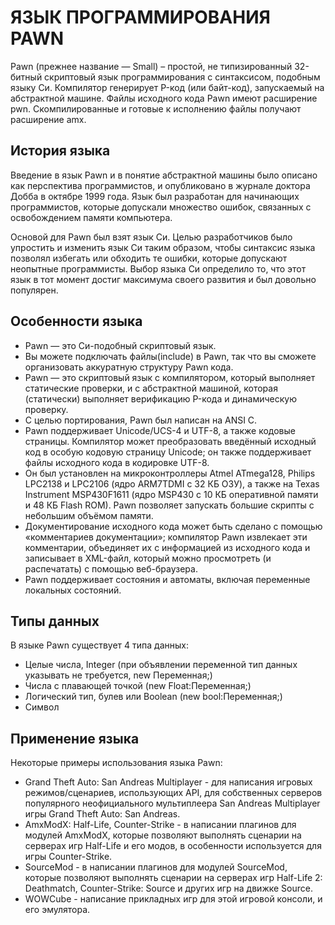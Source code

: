 

# ЯЗЫК ПРОГРАММИРОВАНИЯ PAWN

Pawn (прежнее название — Small) – простой, не типизированный 32-битный скриптовый язык программирования с синтаксисом, подобным языку Си. Компилятор генерирует P-код (или байт-код), запускаемый на абстрактной машине. Файлы исходного кода Pawn имеют расширение pwn. Скомпилированные и готовые к исполнению файлы получают расширение amx.

## История языка

Введение в язык Pawn и в понятие абстрактной машины было описано как перспектива программистов, и опубликовано в журнале доктора Добба в октябре 1999 года. Язык был разработан для начинающих программистов, которые допускали множество ошибок, связанных с освобождением памяти компьютера.

Основой для Pawn был взят язык Си. Целью разработчиков было упростить и изменить язык Си таким образом, чтобы синтаксис языка позволял избегать или обходить те ошибки, которые допускают неопытные программисты. Выбор языка Си определило то, что этот язык в тот момент достиг максимума своего развития и был довольно популярен.

## Особенности языка

- Pawn — это Си-подобный скриптовый язык.
- Вы можете подключать файлы(include) в Pawn, так что вы сможете организовать аккуратную структуру Pawn кода.
- Pawn — это скриптовый язык с компилятором, который выполняет статические проверки, и с абстрактной машиной, которая (статически) выполняет верификацию P-кода и динамическую проверку.
- С целью портирования, Pawn был написан на ANSI C.
- Pawn поддерживает Unicode/UCS-4 и UTF-8, а также кодовые страницы. Компилятор может преобразовать введённый исходный код в особую кодовую страницу Unicode; он также поддерживает файлы исходного кода в кодировке UTF-8.
- Он был установлен на микроконтроллеры Atmel ATmega128, Philips LPC2138 и LPC2106 (ядро ARM7TDMI с 32 КБ ОЗУ), а также на Texas Instrument MSP430F1611 (ядро MSP430 с 10 КБ оперативной памяти и 48 КБ Flash ROM). Pawn позволяет запускать большие скрипты с небольшим объёмом памяти.
- Документирование исходного кода может быть сделано с помощью «комментариев документации»; компилятор Pawn извлекает эти комментарии, объединяет их с информацией из исходного кода и записывает в XML-файл, который можно просмотреть (и распечатать) с помощью веб-браузера.
- Pawn поддерживает состояния и автоматы, включая переменные локальных состояний.

## Типы данных

В языке Pawn существует 4 типа данных:

- Целые числа, Integer (при объявлении переменной тип данных указывать не требуется, new Переменная;)
- Числа с плавающей точкой (new Float:Переменная;)
- Логический тип, булев или Boolean (new bool:Переменная;)
- Символ

## Применение языка

Некоторые примеры использования языка Pawn:

- Grand Theft Auto: San Andreas Multiplayer - для написания игровых режимов/сценариев, использующих API, для собственных серверов популярного неофициального мультиплеера San Andreas Multiplayer игры Grand Theft Auto: San Andreas.
- AmxModX: Half-Life, Counter-Strike - в написании плагинов для модулей AmxModX, которые позволяют выполнять сценарии на серверах игр Half-Life и его модов, в особенности используется для игры Counter-Strike.
- SourceMod - в написании плагинов для модулей SourceMod, которые позволяют выполнять сценарии на серверах игр Half-Life 2: Deathmatch, Counter-Strike: Source и других игр на движке Source.
- WOWCube - написание прикладных игр для этой игровой консоли, и его эмулятора.

